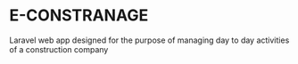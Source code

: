 # E-CONSTRANAGE
Laravel web app designed for the purpose of managing day to day activities of a construction company
